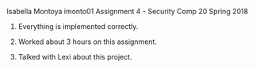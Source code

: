 Isabella Montoya
imonto01
Assignment 4 - Security
Comp 20
Spring 2018


1. Everything is implemented correctly. 

2. Worked about 3 hours on this assignment.

3. Talked with Lexi about this project.
